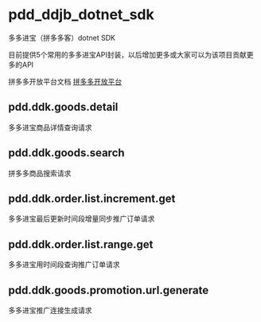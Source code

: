 # pdd_ddjb_dotnet_sdk
多多进宝（拼多多客）dotnet SDK

目前提供5个常用的多多进宝API封装，以后增加更多或大家可以为该项目贡献更多的API

拼多多开放平台文档 [拼多多开放平台](https://open.pinduoduo.com/application/document/api?id=pdd.ddk.goods.detail)

## pdd.ddk.goods.detail

多多进宝商品详情查询请求

## pdd.ddk.goods.search

拼多多商品搜索请求

## pdd.ddk.order.list.increment.get

多多进宝最后更新时间段增量同步推广订单请求

## pdd.ddk.order.list.range.get

多多进宝用时间段查询推广订单请求

## pdd.ddk.goods.promotion.url.generate

多多进宝推广连接生成请求